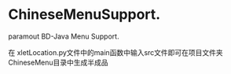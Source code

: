 # ChineseMenuSupport.  

paramout BD-Java Menu Support.  

在 xletLocation.py文件中的main函数中输入src文件即可在项目文件夹ChineseMenu目录中生成半成品
